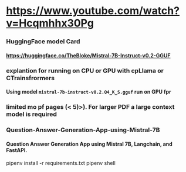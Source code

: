# https://www.youtube.com/watch?v=Hcqmhhx30Pg

### HuggingFace model Card
#### https://huggingface.co/TheBloke/Mistral-7B-Instruct-v0.2-GGUF

### explantion for running on CPU or GPU with cpLlama or CTrainsfrormers


#### Using model `mistral-7b-instruct-v0.2.Q4_K_S.gguf`  run on GPU fpr 
### limited mo pf pages (< 5)>). For larger PDF a large context model is required

### Question-Answer-Generation-App-using-Mistral-7B
#### Question Answer Generation App using Mistral 7B, Langchain, and FastAPI.

pipenv install -r requirements.txt
pipenv shell
